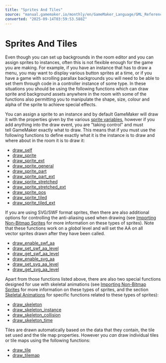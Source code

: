 ```yaml
---
title: "Sprites And Tiles"
source: "manual.gamemaker.io/monthly/en/GameMaker_Language/GML_Reference/Drawing/Sprites_And_Tiles/Sprites_And_Tiles.htm"
converted: "2025-09-14T03:59:53.588Z"
---
```


# Sprites And Tiles

Even though you can set up backgrounds in the room editor and you can assign sprites to instances, often this is not flexible enough for the game you are making. For example, if you have an instance that has to draw a menu, you may want to display various button sprites at a time, or if you have a game with scrolling parallax backgrounds you will need to be able to set them through code in a controller instance of some type. In these situations you should be using the following functions which can draw sprite and background assets anywhere in the room with some of the functions also permitting you to manipulate the shape, size, colour and alpha of the sprite to achieve special effects.

You can assign a sprite to an instance and by default GameMaker will draw it with the properties given by the various [sprite variables](../../Asset_Management/Sprites/Sprite_Instance_Variables/Sprite_Instance_Variables.md), however if you add anything into the draw event, you are "taking control" and must tell GameMaker exactly what to draw. This means that if you must use the following functions to define exactly what it is the instance is to draw and where about in the room it is to draw it:

-   [draw\_self](draw_self.md)
-   [draw\_sprite](draw_sprite.md)
-   [draw\_sprite\_ext](draw_sprite_ext.md)
-   [draw\_sprite\_general](draw_sprite_general.md)
-   [draw\_sprite\_part](draw_sprite_part.md)
-   [draw\_sprite\_part\_ext](draw_sprite_part_ext.md)
-   [draw\_sprite\_stretched](draw_sprite_stretched.md)
-   [draw\_sprite\_stretched\_ext](draw_sprite_stretched_ext.md)
-   [draw\_sprite\_pos](draw_sprite_pos.md)
-   [draw\_sprite\_tiled](draw_sprite_tiled.md)
-   [draw\_sprite\_tiled\_ext](draw_sprite_tiled_ext.md)

If you are using SVG/SWF format sprites, then there are also additional options for controlling the anti-aliasing used when drawing (see [Importing Non-Bitmap Sprites](../../../../../../../Settings/Texture_Information/Non-Bitmap_Sprites.md) for more information on these types of sprites). Note that these functions work on a _global_ level and will set the AA on all vector sprites drawn after they have been called.

-   [draw\_enable\_swf\_aa](draw_enable_swf_aa.md)
-   [draw\_set\_swf\_aa\_level](draw_set_swf_aa_level.md)
-   [draw\_get\_swf\_aa\_level](draw_get_swf_aa_level.md)
-   [draw\_enable\_svg\_aa](draw_enable_svg_aa.md)
-   [draw\_set\_svg\_aa\_level](draw_set_svg_aa_level.md)
-   [draw\_get\_svg\_aa\_level](draw_get_svg_aa_level.md)

Apart from those functions listed above, there are also two special functions designed for use with skeletal animations (see [Importing Non-Bitmap Sprites](../../../../../../../Settings/Texture_Information/Non-Bitmap_Sprites.md) for more information on these types of sprites, and the section [Skeletal Animations](../../Asset_Management/Sprites/Skeletal_Animation/Skeletal_Animation.md) for specific functions related to these types of sprites):

-   [draw\_skeleton](../../Asset_Management/Sprites/Skeletal_Animation/Drawing_And_Miscellaneous/draw_skeleton.md)
-   [draw\_skeleton\_instance](../../Asset_Management/Sprites/Skeletal_Animation/Drawing_And_Miscellaneous/draw_skeleton_instance.md)
-   [draw\_skeleton\_collision](../../Asset_Management/Sprites/Skeletal_Animation/Drawing_And_Miscellaneous/draw_skeleton_collision.md)
-   [draw\_skeleton\_time](../../Asset_Management/Sprites/Skeletal_Animation/Drawing_And_Miscellaneous/draw_skeleton_time.md)

Tiles are drawn automatically based on the data that they contain, the tile set used and the tile map properties. However you _can_ draw individual tiles or tile maps using the following functions:

-   [draw\_tile](draw_tile.md)
-   [draw\_tilemap](draw_tilemap.md)